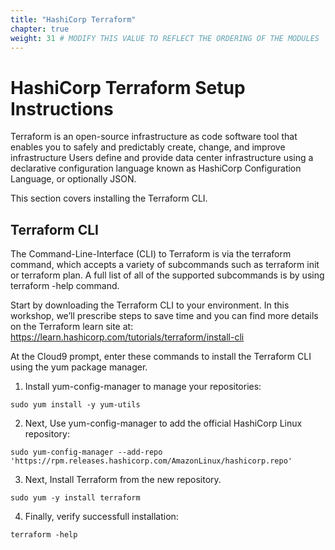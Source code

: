 ```yaml
---
title: "HashiCorp Terraform"
chapter: true
weight: 31 # MODIFY THIS VALUE TO REFLECT THE ORDERING OF THE MODULES
---
```


# HashiCorp Terraform Setup Instructions 

Terraform is an open-source infrastructure as code software tool that enables you to safely and predictably create, change, and improve infrastructure Users define and provide data center infrastructure using a declarative configuration language known as HashiCorp Configuration Language, or optionally JSON.

This section covers installing the Terraform CLI.


## Terraform CLI

The Command-Line-Interface (CLI) to Terraform is via the terraform command, which accepts a variety of subcommands such as terraform init or terraform plan. A full list of all of the supported subcommands is by using terraform -help command.

Start by downloading the Terraform CLI to your environment. In this workshop, we’ll prescribe steps to save time and you can find more details on the Terraform learn site at:
https://learn.hashicorp.com/tutorials/terraform/install-cli

At the Cloud9 prompt, enter these commands to install the Terraform CLI using the yum package manager.

1. Install yum-config-manager to manage your repositories:

```
sudo yum install -y yum-utils
```

2. Next, Use yum-config-manager to add the official HashiCorp Linux repository:

```
sudo yum-config-manager --add-repo 'https://rpm.releases.hashicorp.com/AmazonLinux/hashicorp.repo'
```

3. Next, Install Terraform from the new repository.

```
sudo yum -y install terraform
```

4. Finally, verify successfull installation:

```
terraform -help
```
